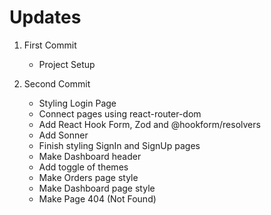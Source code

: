 # Updates

1. First Commit
    - Project Setup

2. Second Commit
    - Styling Login Page
    - Connect pages using react-router-dom
    - Add React Hook Form, Zod and @hookform/resolvers
    - Add Sonner
    - Finish styling SignIn and SignUp pages
    - Make Dashboard header
    - Add toggle of themes 
    - Make Orders page style
    - Make Dashboard page style
    - Make Page 404 (Not Found)